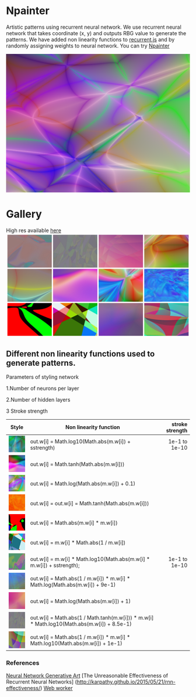 # Npainter 

Artistic patterns using recurrent neural network.
We use recurrent neural network that takes coordinate (x, y) and outputs RBG value to generate the patterns.
We have added non linearity functions to [recurrent.js](https://github.com/karpathy/recurrentjs)  and  by randomly assigning weights to neural network.
You can try [Npainter](https://rupeshs.github.io/npainter/)

<img class="screenshots" src="img/logxex.png" >

# Gallery
High res available [here]( https://rupeshs.github.io/npainter/gallery.html)
<img class="screenshots" src="img/paintings.jpg" >

## Different non linearity functions used to generate patterns.

Parameters of styling network

1.Number of neurons per layer

2.Number of hidden layers

3 Stroke strength

| Style         |Non linearity function | stroke strength
| ------------- |-------------|-------------:|
|<img src="img/logfnex.png" >     | out.w[i] = Math.log10(Math.abs(m.w[i]) + sstrength) | 1e-1 to 1e-10|
|<img src="img/tanh.png" >        | out.w[i] = Math.tanh(Math.abs(m.w[i])) | |
|<img src="img/logxp1.png" >      | out.w[i] = Math.log(Math.abs(m.w[i]) + 0.1) |  |
|<img src="img/tanhabs.png" >     | out.w[i] = out.w[i] = Math.tanh(Math.abs(m.w[i])) |  |
|<img src="img/squar.png" >       | out.w[i] = Math.abs(m.w[i] * m.w[i])|  |
|<img src="img/inv.png" >         | out.w[i] = m.w[i] * Math.abs(1 / m.w[i])|  |
|<img src="img/xlogxsq.png" >     | out.w[i] = m.w[i] * Math.log10(Math.abs(m.w[i] * m.w[i]) + sstrength);| 1e-1 to 1e-10 |
|<img src="img/invxlogx.png" >    | out.w[i] = Math.abs(1 / m.w[i]) * m.w[i] * Math.log(Math.abs(m.w[i]) + 9e-1)|  |
|<img src="img/logx1.png" >       | out.w[i] = Math.log(Math.abs(m.w[i]) + 1)|  |
|<img src="img/tanhlog.png" >     | out.w[i] = Math.abs(1 / Math.tanh(m.w[i])) * m.w[i] * Math.log10(Math.abs(m.w[i]) + 8.5e-1)|  |
|<img src="img/invlogxp1.png" >   | out.w[i] = Math.abs(1 / m.w[i]) * m.w[i] * Math.log10(Math.abs(m.w[i]) + 1e-1)|  |

### References
[Neural Network Generative Art](http://blog.otoro.net/2015/06/19/neural-network-generative-art/)
[The Unreasonable Effectiveness of Recurrent Neural Networks] (http://karpathy.github.io/2015/05/21/rnn-effectiveness/)
[Web worker](https://developer.mozilla.org/en-US/docs/Web/API/Web_Workers_API/Using_web_workers)


